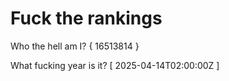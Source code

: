 # Fuck the rankings

Who the hell am I?
{ 16513814 }

What fucking year is it?
[ 2025-04-14T02:00:00Z ]
